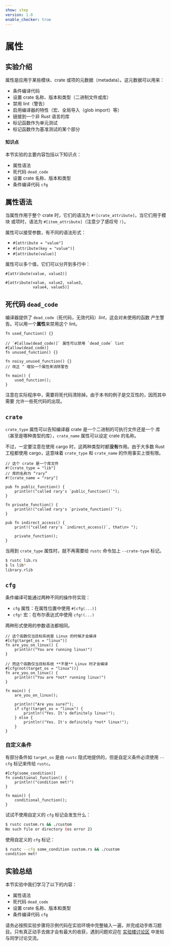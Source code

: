 ```yaml
---
show: step
version: 1.0
enable_checker: true
---
```


# 属性

## 实验介绍

属性是应用于某些模块、crate 或项的元数据（metadata）。这元数据可以用来：

* 条件编译代码
* 设置 crate 名称、版本和类型（二进制文件或库）
* 禁用 lint（警告）
* 启用编译器的特性（宏、全局导入（glob import）等）
* 链接到一个非 Rust 语言的库
* 标记函数作为单元测试
* 标记函数作为基准测试的某个部分

#### 知识点

本节实验的主要内容包括以下知识点：

* 属性语法
* 死代码 `dead_code`
* 设置 crate 名称、版本和类型
* 条件编译代码 `cfg`

## 属性语法

当属性作用于整个 crate 时，它们的语法为 `#![crate_attribute]`，当它们用于模块
或项时，语法为 `#[item_attribute]`（注意少了感叹号 `!`）。

属性可以接受参数，有不同的语法形式：

* `#[attribute = "value"]`
* `#[attribute(key = "value")]`
* `#[attribute(value)]`

属性可以多个值，它们可以分开到多行中：

```rust,ignore
#[attribute(value, value2)]

#[attribute(value, value2, value3,
            value4, value5)]
```

## 死代码 `dead_code`

编译器提供了 `dead_code`（死代码，无效代码）*lint*，这会对未使用的函数
产生警告。可以用一个**属性**来禁用这个 lint。

```rust,editable
fn used_function() {}

// `#[allow(dead_code)]` 属性可以禁用 `dead_code` lint
#[allow(dead_code)]
fn unused_function() {}

fn noisy_unused_function() {}
// 改正 ^ 增加一个属性来消除警告

fn main() {
    used_function();
}
```

注意在实际程序中，需要将死代码清除掉。由于本书的例子是交互性的，因而其中需要
允许一些死代码的出现。

## `crate`

`crate_type` 属性可以告知编译器 crate 是一个二进制的可执行文件还是一个
库（甚至是哪种类型的库），`crate_name` 属性可以设定 crate 的名称。

不过，一定要注意在使用 cargo 时，这两种类型时都**没有**作用。由于大多数 Rust
工程都使用 cargo，这意味着 `crate_type` 和 `crate_name` 的作用事实上很有限。

```rust,editable
// 这个 crate 是一个库文件
#![crate_type = "lib"]
// 库的名称为 “rary”
#![crate_name = "rary"]

pub fn public_function() {
    println!("called rary's `public_function()`");
}

fn private_function() {
    println!("called rary's `private_function()`");
}

pub fn indirect_access() {
    print!("called rary's `indirect_access()`, that\n> ");

    private_function();
}
```

当用到 `crate_type` 属性时，就不再需要给 `rustc` 命令加上 `--crate-type` 标记。

```bash
$ rustc lib.rs
$ ls lib*
library.rlib
```

## `cfg`

条件编译可能通过两种不同的操作符实现：

* `cfg` 属性：在属性位置中使用 `#[cfg(...)]`
* `cfg!` 宏：在布尔表达式中使用 `cfg!(...)`

两种形式使用的参数语法都相同。

```rust,editable
// 这个函数仅当目标系统是 Linux 的时候才会编译
#[cfg(target_os = "linux")]
fn are_you_on_linux() {
    println!("You are running linux!")
}

// 而这个函数仅当目标系统 **不是** Linux 时才会编译
#[cfg(not(target_os = "linux"))]
fn are_you_on_linux() {
    println!("You are *not* running linux!")
}

fn main() {
    are_you_on_linux();
    
    println!("Are you sure?");
    if cfg!(target_os = "linux") {
        println!("Yes. It's definitely linux!");
    } else {
        println!("Yes. It's definitely *not* linux!");
    }
}
```

### 自定义条件

有部分条件如 `target_os` 是由 `rustc` 隐式地提供的，但是自定义条件必须使用
 `--cfg` 标记来传给 `rustc`。

```rust,editable,ignore,mdbook-runnable
#[cfg(some_condition)]
fn conditional_function() {
    println!("condition met!")
}

fn main() {
    conditional_function();
}
```

试试不使用自定义的 `cfg` 标记会发生什么：

```bash
$ rustc custom.rs && ./custom
No such file or directory (os error 2)
```

使用自定义的 `cfg` 标记：

```bash
$ rustc --cfg some_condition custom.rs && ./custom
condition met!
```

## 实验总结

本节实验中我们学习了以下的内容：

* 属性语法
* 死代码 `dead_code`
* 设置 crate 名称、版本和类型
* 条件编译代码 `cfg`

请务必按照实验步骤将示例代码在实验环境中完整输入一遍，并完成动手练习题目。只有真正动手去做才会有最大的收获，遇到问题欢迎在 [实验楼讨论区](https://www.shiyanlou.com/questions/) 中发帖与同学讨论交流。